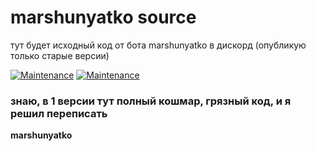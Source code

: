 # marshunyatko source

тут будет исходный код от бота marshunyatko в дискорд
(опубликую только старые версии)

<a href="" target="_blank"><img alt="Maintenance" src="https://img.shields.io/badge/V1 open source?-yes-green.svg"/></a>
<a href="" target="_blank"><img alt="Maintenance" src="https://img.shields.io/badge/V2 open source?-no-red.svg" /></a>

### знаю, в 1 версии тут полный кошмар, грязный код, и я решил переписать

**marshunyatko**

